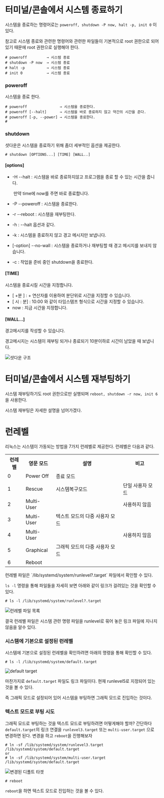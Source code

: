 # 터미널/콘솔에서 시스템 종료하기

시스템을 종료하는 명령어로는 `poweroff, shutdown -P now, halt -p, init 0` 이 있다. 

참고로 시스템 종료와 관련한 명령어와 관련한 파일들이 기본적으로 root 권한으로 되어있기 때문에 root 권한으로 실행해야 한다.

~~~~
# poweroff         → 시스템 종료
# shutdown -P now  → 시스템 종료 
# halt -p          → 시스템 종료
# init 0           → 시스템 종료
~~~~

### poweroff

시스템을 종료 한다.

~~~
# poweroff               → 시스템을 종료한다.
# poweroff [--halt]      → 시스템을 바로 종료하지 않고 약간의 시간을 준다.
# poweroff [-p, --power] → 시스템을 종료한다.
# 

~~~

### shutdown 

셧다운은 시스템을 종료하기 위해 좀더 세부적인 옵션을 제공한다.

~~~
# shutdown [OPTIONS...] [TIME] [WALL..]
~~~

#### [options]

- -H  --halt :  시스템을 바로 종료하지않고 프로그램을 종료 할 수 있는 시간을 줍니다. 

  ​					만약 time에 now를  주면 바로 종료합니다. 

- -P  --poweroff : 시스템을 종료한다.

- -r  --reboot : 시스템을 재부팅한다.

- -h :  --halt 옵션과 같다. 

- -k : 시스템을 종료하지 않고 경고 메시지만 보냅니다. 

- [-option] --no-wall :  시스템을 종료하거나 재부팅할 때 경고 메시지를 보내지 않습니다. 

- -c :  작업을 준비 중인 shutdown을 종료한다. 

#### [TIME]

시스템을 종료시킬 시간을 지정합니다. 

- \[ +분 ] : + 연산자를 이용하여 분단위로 시간을 지정할 수 있습니다. 
-  [ 시 : 분] :  10:00 와 같이 타임스탬프 형식으로 시간을 지정할 수 있습니다. 
- now :  지금 시간을 지정합니다. 

#### [WALL...]

경고메시지를 작성할 수 있습니다. 

경고메시지는 시스템이 재부팅 되거나 종료되기 10분이하로 시간이 남았을 때 보냅니다. 

![셧다운 구조](C:\Users\student\Documents\멀티캠퍼스\network_management\images\shutdown.PNG)



# 터미널/콘솔에서 시스템 재부팅하기

시스템 재부팅하기도 root 권한으로만 실행되며  `reboot, shutdown -r now, init 6`을 사용한다.

시스템 재부팅은 자세한 설명을 넘어가겠다. 



# 런레벨

리눅스는 시스템이 가동되는 방법을 7가지 런레벨로 제공한다.  런레벨은 다음과 같다. 

<table>
    <tr>
    	<th>런레벨</th>
        <th>영문 모드</th>
        <th>설명</th>
        <th>비고</th>
    </tr>
    <tr>
    	<td>0</td>
        <td>Power Off</td>
        <td>종료 모드</td>
        <td></td>
    </tr>
    <tr>
    	<td>1</td>
        <td>Rescue</td>
        <td>시스템복구모드</td>
        <td>단일 사용자 모드</td>
    </tr>
    <tr>
    	<td>2</td>
        <td>Multi-User</td>
        <td></td>
        <td>사용하지 않음</td>
    </tr>
    <tr>
    	<td>3</td>
        <td>Multi-User</td>
        <td>텍스트 모드의 다중 사용자 모드</td>
        <td></td>
    </tr>
    <tr>
    	<td>4</td>
        <td>Multi-User</td>
        <td></td>
        <td>사용하지 않음</td>
    </tr>
    <tr>
    	<td>5</td>
        <td>Graphical</td>
        <td>그래픽 모드의 다중 사용자 모드</td>
        <td></td>
    </tr>
    <tr>
    	<td>6</td>
        <td>Reboot</td>
        <td></td>
        <td></td>
    </tr>
</table>
런레벨 파일은 `/lib/systemd/system/runlevel?.target` 파일에서 확인할 수 있다. 

`ls -l` 명령을 통해 파일들을 자세히 보면 아래와 같이 링크가 걸려있는 것을 확인할 수 있다.   

~~~
# ls -l /lib/systemd/system/runlevel?.target
~~~

![런레벨 파일 목록](C:\Users\student\Documents\멀티캠퍼스\network_management\images\runlevel.PNG)

결국 런레벨 파일은 시스템 관련 명령 파일을 runlevel로 묶어 놓은 링크 파일에 지나지 않음을 알수 있다. 

### 시스템에 기본으로 설정된 런레벨

시스템에 기본으로 설정된 런레벨을 확인하려면 아래의 명령을 통해 확인할 수 있다. 

~~~ 
# ls -l /lib/systemd/system/default.target
~~~

![default target](C:\Users\student\Documents\멀티캠퍼스\network_management\images\default_target.PNG)

마찬가지로 `default.target` 파일도 링크 파일이다. 현재 runlevel5로 지정되어 있는 것을 볼 수 있다. 

즉 그래픽 모드로 설정되어 있어 시스템을 부팅하면 그래픽 모드로 진입하는 것이다. 

### 텍스트 모드로 부팅 시도

그래픽 모드로 부팅하는 것을 텍스트 모드로 부팅하려면 어떻게해야 할까? 간단하다 `default.target`의 링크 연결을 `runlevel3.target` 또는 `multi-user.target` 으로 변경하면 된다.  변경을 하고 `reboot`을 진행해보자

~~~
# ln -sf /lib/systemd/system/runlevel3.target /lib/systemd/system/default.target
or
# ln -sf /lib/systemd/system/multi-user.target /lib/systemd/system/default.target
~~~

![변경된 디폴트 타겟](C:\Users\student\Documents\멀티캠퍼스\network_management\images\change_default_target.PNG)

~~~
# reboot
~~~

`reboot`을 하면 텍스트 모드로 진입하는 것을 볼 수 있다. 



 